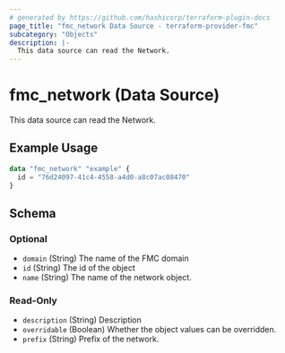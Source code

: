 ```yaml
---
# generated by https://github.com/hashicorp/terraform-plugin-docs
page_title: "fmc_network Data Source - terraform-provider-fmc"
subcategory: "Objects"
description: |-
  This data source can read the Network.
---
```


# fmc_network (Data Source)

This data source can read the Network.

## Example Usage

```terraform
data "fmc_network" "example" {
  id = "76d24097-41c4-4558-a4d0-a8c07ac08470"
}
```

<!-- schema generated by tfplugindocs -->
## Schema

### Optional

- `domain` (String) The name of the FMC domain
- `id` (String) The id of the object
- `name` (String) The name of the network object.

### Read-Only

- `description` (String) Description
- `overridable` (Boolean) Whether the object values can be overridden.
- `prefix` (String) Prefix of the network.
